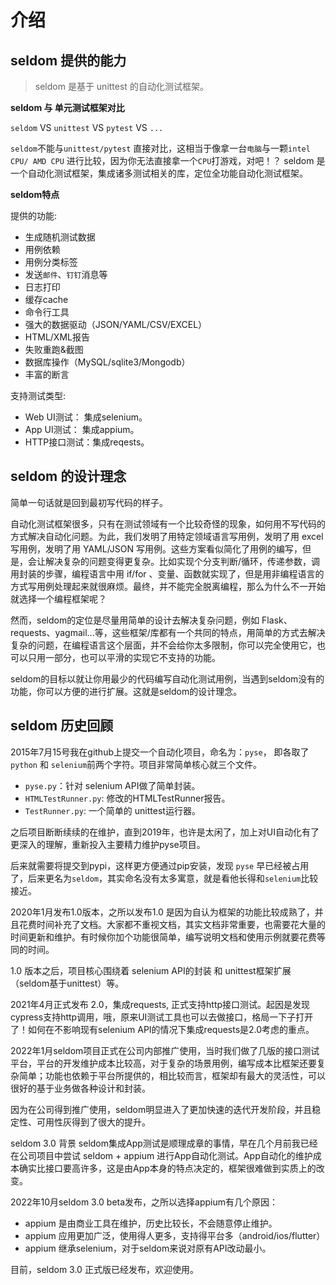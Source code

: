 # 介绍

## seldom 提供的能力

> seldom 是基于 unittest 的自动化测试框架。

__seldom 与 单元测试框架对比__

`seldom` VS `unittest` VS `pytest` VS `...`

`seldom`不能与`unittest/pytest` 直接对比，这相当于像拿一台`电脑`与一颗`intel CPU/ AMD CPU` 进行比较，因为你无法直接拿一个`CPU`打游戏，对吧！？ seldom 是一个自动化测试框架，集成诸多测试相关的库，定位全功能自动化测试框架。 

__seldom特点__

提供的功能:

* 生成随机测试数据
* 用例依赖
* 用例分类标签
* 发送`邮件`、`钉钉`消息等
* 日志打印
* 缓存cache
* 命令行工具
* 强大的数据驱动（JSON/YAML/CSV/EXCEL）
* HTML/XML报告
* 失败重跑&截图
* 数据库操作（MySQL/sqlite3/Mongodb）
* 丰富的断言

支持测试类型:

* Web UI测试： 集成selenium。
* App UI测试： 集成appium。
* HTTP接口测试：集成reqests。


## seldom 的设计理念

简单一句话就是回到最初写代码的样子。

自动化测试框架很多，只有在测试领域有一个比较奇怪的现象，如何用不写代码的方式解决自动化问题。为此，我们发明了用特定领域语言写用例，发明了用 excel 写用例，发明了用 YAML/JSON 写用例。这些方案看似简化了用例的编写，但是，会让解决复杂的问题变得更复杂。比如实现个分支判断/循环，传递参数，调用封装的步骤，编程语言中用 if/for 、变量、函数就实现了，但是用非编程语言的方式写用例处理起来就很麻烦。最终，并不能完全脱离编程，那么为什么不一开始就选择一个编程框架呢？

然而，seldom的定位是尽量用简单的设计去解决复杂问题，例如 Flask、requests、yagmail...等，这些框架/库都有一个共同的特点，用简单的方式去解决复杂的问题，在编程语言这个层面，并不会给你太多限制，你可以完全使用它，也可以只用一部分，也可以平滑的实现它不支持的功能。

seldom的目标以就让你用最少的代码编写自动化测试用例，当遇到seldom没有的功能，你可以方便的进行扩展。这就是seldom的设计理念。


## seldom 历史回顾

2015年7月15号我在github上提交一个自动化项目，命名为：`pyse`， 即各取了`python` 和 `selenium`前两个字符。项目非常简单核心就三个文件。

* `pyse.py`：针对 selenium API做了简单封装。
* `HTMLTestRunner.py`: 修改的HTMLTestRunner报告。
* `TestRunner.py`: 一个简单的 unittest运行器。

之后项目断断续续的在维护，直到2019年，也许是太闲了，加上对UI自动化有了更深入的理解，重新投入主要精力维护pyse项目。

后来就需要将提交到pypi，这样更方便通过pip安装，发现 `pyse` 早已经被占用了，后来更名为`seldom`，其实命名没有太多寓意，就是看他长得和`selenium`比较接近。

2020年1月发布1.0版本，之所以发布1.0 是因为自认为框架的功能比较成熟了，并且花费时间补充了文档。大家都不重视文档，其实文档非常重要，也需要花大量的时间更新和维护。有时候你加个功能很简单，编写说明文档和使用示例就要花费等同的时间。

1.0 版本之后，项目核心围绕着 selenium API的封装 和 unittest框架扩展（seldom基于unittest）等。

2021年4月正式发布 2.0，集成requests, 正式支持http接口测试。起因是发现cypress支持http调用，哦，原来UI测试工具也可以去做接口，格局一下子打开了！如何在不影响现有selenium API的情况下集成requests是2.0考虑的重点。

2022年1月seldom项目正式在公司内部推广使用，当时我们做了几版的接口测试平台，平台的开发维护成本比较高，对于复杂的场景用例，编写成本比框架还要复杂简单；功能也依赖于平台所提供的，相比较而言，框架却有最大的灵活性，可以很好的基于业务做各种设计和封装。

因为在公司得到推广使用，seldom明显进入了更加快速的迭代开发阶段，并且稳定性、可用性灰得到了很大的提升。

seldom 3.0 背景
seldom集成App测试是顺理成章的事情，早在几个月前我已经在公司项目中尝试 seldom + appium 进行App自动化测试。App自动化的维护成本确实比接口要高许多，这是由App本身的特点决定的，框架很难做到实质上的改变。

2022年10月seldom 3.0 beta发布，之所以选择appium有几个原因：

* appium 是由商业工具在维护，历史比较长，不会随意停止维护。
* appium 应用更加广泛，使用得人更多，支持得平台多（android/ios/flutter）
* appium 继承selenium，对于seldom来说对原有API改动最小。

目前，seldom 3.0 正式版已经发布，欢迎使用。

